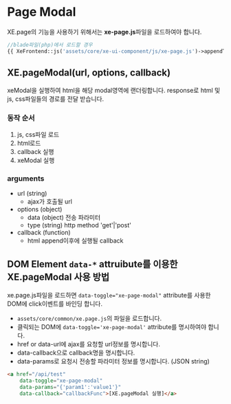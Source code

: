 # Page Modal

XE.page의 기능을 사용하기 위해서는 **xe-page.js**파일을 로드하여야 합니다.

```php
//blade파일(php)에서 로드할 경우
{{ XeFrontend::js('assets/core/xe-ui-component/js/xe-page.js')->appendTo('body')->load() }}
```

## XE.pageModal(url, options, callback)

xeModal을 실행하여 html을 해당 modal영역에 랜더링합니다. response로 html 및 js, css파일들의 경로를 전달 받습니다.

### 동작 순서

1. js, css파일 로드
2. html로드
3. callback 실행
4. xeModal 실행

### arguments

- url (string)
  - ajax가 호출될 url
- options (object)
  - data (object) 전송 파라미터
  - type (string) http method 'get'|'post'
- callback (function)
  - html append이후에 실행될 callback


## DOM Element `data-*` attruibute를 이용한 XE.pageModal 사용 방법

xe.page.js파일을 로드하면 `data-toggle="xe-page-modal"` attribute를 사용한 DOM에 click이벤트를 바인딩 합니다.

- `assets/core/common/xe.page.js`의 파일을 로드합니다.
- 클릭되는 DOM에 `data-toggle='xe-page-modal'` attribute를 명시하여야 합니다.
- href or data-url에 ajax를 요청할 url정보를 명시합니다.
- data-callback으로 callback명을 명시합니다.
- data-params로 요청시 전송할 파라미터 정보를 명시합니다. \(JSON string\)

```html
<a href="/api/test" 
    data-toggle="xe-page-modal" 
    data-params="{'param1':'value1'}" 
    data-callback="callbackFunc">[XE.pageModal 실행]</a>
```
